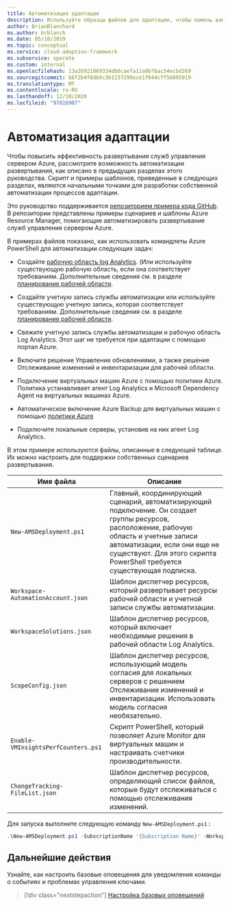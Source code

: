 ```yaml
---
title: Автоматизация адаптации
description: Используйте образцы файлов для адаптации, чтобы помочь вам в автоматизации развертывания служб управления сервером Azure для повышения эффективности.
author: BrianBlanchard
ms.author: brblanch
ms.date: 05/10/2019
ms.topic: conceptual
ms.service: cloud-adoption-framework
ms.subservice: operate
ms.custom: internal
ms.openlocfilehash: 13a26921069334db6caefa11a0b7bac54ecbd269
ms.sourcegitcommit: b6f2b4f8db6c3b1157299ece1f044cff56895919
ms.translationtype: MT
ms.contentlocale: ru-RU
ms.lasthandoff: 12/10/2020
ms.locfileid: "97016907"
---
```

# <a name="automate-onboarding"></a>Автоматизация адаптации

Чтобы повысить эффективность развертывания служб управления сервером Azure, рассмотрите возможность автоматизации развертывания, как описано в предыдущих разделах этого руководства. Скрипт и примеры шаблонов, приведенные в следующих разделах, являются начальными точками для разработки собственной автоматизации процессов адаптации.

Это руководство поддерживается [репозиторием примера кода GitHub](https://github.com/microsoft/CloudAdoptionFramework/tree/master/manage/Automation-Best-Practices). В репозитории представлены примеры сценариев и шаблоны Azure Resource Manager, помогающие автоматизировать развертывание служб управления сервером Azure.

В примерах файлов показано, как использовать командлеты Azure PowerShell для автоматизации следующих задач:

- Создайте [рабочую область log Analytics](/azure/azure-monitor/platform/manage-access). (Или используйте существующую рабочую область, если она соответствует требованиям. Дополнительные сведения см. в разделе [планирование рабочей области](./prerequisites.md#log-analytics-workspace-and-automation-account-planning).

- Создайте учетную запись службы автоматизации или используйте существующую учетную запись, которая соответствует требованиям. Дополнительные сведения см. в разделе [планирование рабочей области](./prerequisites.md#log-analytics-workspace-and-automation-account-planning).

- Свяжите учетную запись службы автоматизации и рабочую область Log Analytics. Этот шаг не требуется при адаптации с помощью портал Azure.

- Включите решение Управление обновлениями, а также решение Отслеживание изменений и инвентаризации для рабочей области.

- Подключение виртуальных машин Azure с помощью политики Azure. Политика устанавливает агент Log Analytics и Microsoft Dependency Agent на виртуальных машинах Azure.

- Автоматическое включение Azure Backup для виртуальных машин с помощью [политики Azure](/azure/backup/backup-azure-auto-enable-backup)

- Подключите локальные серверы, установив на них агент Log Analytics.

В этом примере используются файлы, описанные в следующей таблице. Их можно настроить для поддержки собственных сценариев развертывания.

| Имя файла | Описание |
|-----------|-------------|
| `New-AMSDeployment.ps1` | Главный, координирующий сценарий, автоматизирующий подключение. Он создает группы ресурсов, расположение, рабочую область и учетные записи автоматизации, если они еще не существуют. Для этого скрипта PowerShell требуется существующая подписка. |
| `Workspace-AutomationAccount.json` | Шаблон диспетчер ресурсов, который развертывает ресурсы рабочей области и учетной записи службы автоматизации. |
| `WorkspaceSolutions.json` | Шаблон диспетчер ресурсов, который включает необходимые решения в рабочей области Log Analytics. |
| `ScopeConfig.json` | Шаблон диспетчер ресурсов, использующий модель согласия для локальных серверов с решением Отслеживание изменений и инвентаризации. Использовать модель согласия необязательно. |
| `Enable-VMInsightsPerfCounters.ps1` | Скрипт PowerShell, который позволяет Azure Monitor для виртуальных машин и настраивать счетчики производительности. |
| `ChangeTracking-FileList.json` | Шаблон диспетчер ресурсов, определяющий список файлов, которые будут отслеживаться с помощью отслеживания изменений. |

Для запуска выполните следующую команду `New-AMSDeployment.ps1` :

```powershell
.\New-AMSDeployment.ps1 -SubscriptionName '{Subscription Name}' -WorkspaceName '{Workspace Name}' -WorkspaceLocation '{Azure Location}' -AutomationAccountName {Account Name} -AutomationAccountLocation {Account Location}
```

## <a name="next-steps"></a>Дальнейшие действия

Узнайте, как настроить базовые оповещения для уведомления команды о событиях и проблемах управления ключами.

> [!div class="nextstepaction"]
> [Настройка базовых оповещений](./setup-alerts.md)
